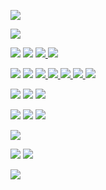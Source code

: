 

<a href="https://webpack.js.org/" ><img src="https://img.shields.io/badge/webpack-8DD6F9?style=for-the-badge&logo=webpack&logoColor=000"/></a>

<a href="https://developer.mozilla.org/ru/docs/Learn/Getting_started_with_the_web/HTML_basics" ><img src="https://img.shields.io/badge/HTML5-E34F26?style=for-the-badge&logo=HTML5&logoColor=000"/></a>
 
<a href="https://developer.mozilla.org/ru/docs/Learn/Getting_started_with_the_web/CSS_basics" ><img src="https://img.shields.io/badge/CSS3-1572B6?style=for-the-badge&logo=CSS3&logoColor=000"/></a>
<a href="https://sass-lang.com/" > <img src="https://img.shields.io/badge/Sass-CC6699?style=for-the-badge&logo=Sass&logoColor=000"/></a>
<a href="https://github.com/css-modules/css-modules" > <img src="https://img.shields.io/badge/cssmodules-000000?style=for-the-badge&logo=cssmodules&logoColor=ffffff"/></a><a href="https://tailwindcss.com/" >  <img src="https://img.shields.io/badge/Tailwind CSS-06B6D4?style=for-the-badge&logo=Tailwind CSS&logoColor=008FC7"/></a>

<a href="https://learn.javascript.ru/" ><img src="https://img.shields.io/badge/JavaScript-F7DF1E?style=for-the-badge&logo=JavaScript&logoColor=000000"/></a>
<a href="https://www.typescriptlang.org/" > <img src="https://img.shields.io/badge/TypeScript-3178C6?style=for-the-badge&logo=TypeScript&logoColor=008FC7"/></a>
<a href="https://react.dev/" > <img src="https://img.shields.io/badge/React-2C3454?style=for-the-badge&logo=React&logoColor=61DAFB"/> </a>
<a href="https://mobx.js.org/" ><img src="https://img.shields.io/badge/mobx-0A222E?style=for-the-badge&logo=mobx&logoColor=FF9955"/> </a>
<a href="https://redux.js.org/" ><img src="https://img.shields.io/badge/redux-764ABC?style=for-the-badge&logo=redux&logoColor=61DAFB"/> </a>
<a href="https://reactrouter.com/en/main" > <img src="https://img.shields.io/badge/reactrouter-CA4245?style=for-the-badge&logo=reactrouter&logoColor=61DAFB"/> </a>
<a href="https://redux-saga.js.org/" > <img src="https://img.shields.io/badge/reduxsaga-888888?style=for-the-badge&logo=reduxsaga&logoColor=61DAFB"/> </a>
                  
<a href="https://lodash.com/" ><img src="https://img.shields.io/badge/lodash-000000?style=for-the-badge&logo=lodash&logoColor=3492FF"/></a> 
<a href="https://axios-http.com/ru/docs/intro" ><img src="https://img.shields.io/badge/axios-5A29E4?style=for-the-badge&logo=axios&logoColor=000000"/></a> 
<a href="https://www.i18next.com/" ><img src="https://img.shields.io/badge/i18next-26A69A?style=for-the-badge&logo=i18next&logoColor=000000"/></a> 

<a href="https://git-scm.com/" ><img src="https://img.shields.io/badge/Git-F05032?style=for-the-badge&logo=Git&logoColor=000"/></a>
<a href="https://github.com/" > <img src="https://img.shields.io/badge/GitHub-white?style=for-the-badge&logo=GitHub&logoColor=181717"/></a>
<a href="https://gitlab.com/gamaunov" > <img src="https://img.shields.io/badge/gitlab-FC6D26?style=for-the-badge&logo=gitlab&logoColor=#000000"/></a>

<a href="https://nextjs.org/" > <img src="https://img.shields.io/badge/Next.JS-black?style=for-the-badge&logo=nextdotjs&logoColor=#000000"/></a>

<a href="https://www.mongodb.com/" > <img src="https://img.shields.io/badge/mongodb-47A248?style=for-the-badge&logo=mongodb&logoColor=008FC7"/></a>
<a href="https://www.prisma.io/" > <img src="https://img.shields.io/badge/prisma-2D3748?style=for-the-badge&logo=prisma&logoColor=008FC7"/></a>

<a href="https://jestjs.io/ru/"><img src="https://img.shields.io/badge/jest-C21325?style=for-the-badge&logo=jest&logoColor=000000"/></a> 


 











